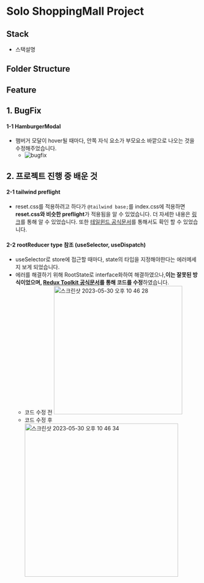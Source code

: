 # Solo ShoppingMall Project

## Stack

- 스택설명


## Folder Structure


## Feature

## 1. BugFix
#### 1-1 HamburgerModal
- 햄버거 모달이 hover될 때마다, 안쪽 자식 요소가 부모요소 바깥으로 나오는 것을 수정해주었습니다.
  - ![bugfix](https://github.com/ddaeunbb/solo-shoppingmall/assets/82816029/7bf435b0-7260-431e-a702-b2b980a47a52)

## 2. 프로젝트 진행 중 배운 것
#### 2-1 tailwind preflight
- reset.css를 적용하려고 하다가 `@tailwind base;`를 index.css에 적용하면 **reset.css와 비슷한 preflight**가 적용됨을 알 수 있었습니다. 더 자세한 내용은 <a href="https://www.daleseo.com/tailwind-preflight/">링크</a>를 통해 알 수 있었습니다. 또한 <a href="https://tailwindcss.com/docs/preflight#border-styles-are-reset-globally">테일윈드 공식문서</a>를 통해서도 확인 할 수 있었습니다. 
#### 2-2 rootReducer type 참조 (useSelector, useDispatch)
- useSelector로 store에 접근할 때마다, state의 타입을 지정해야한다는 에러메세지 보게 되었습니다.
- 에러를 해결하기 위해 RootState로 interface화하여 해결하였으나,**이는 잘못된 방식이었으며, <a href="https://redux-toolkit.js.org/usage/usage-with-typescript#getting-the-state-type">Redux Toolkit 공식문서</a>를 통해 코드를 수정**하였습니다.
  - 코드 수정 전 <img width="335" alt="스크린샷 2023-05-30 오후 10 46 28" src="https://github.com/ddaeunbb/solo-shoppingmall/assets/82816029/cdf64f7d-8a64-4aea-afec-f8d94027bc77">
  - 코드 수정 후 <img width="400" alt="스크린샷 2023-05-30 오후 10 46 34" src="https://github.com/ddaeunbb/solo-shoppingmall/assets/82816029/7cca3188-bc96-4a81-8a00-835478a1773b">

